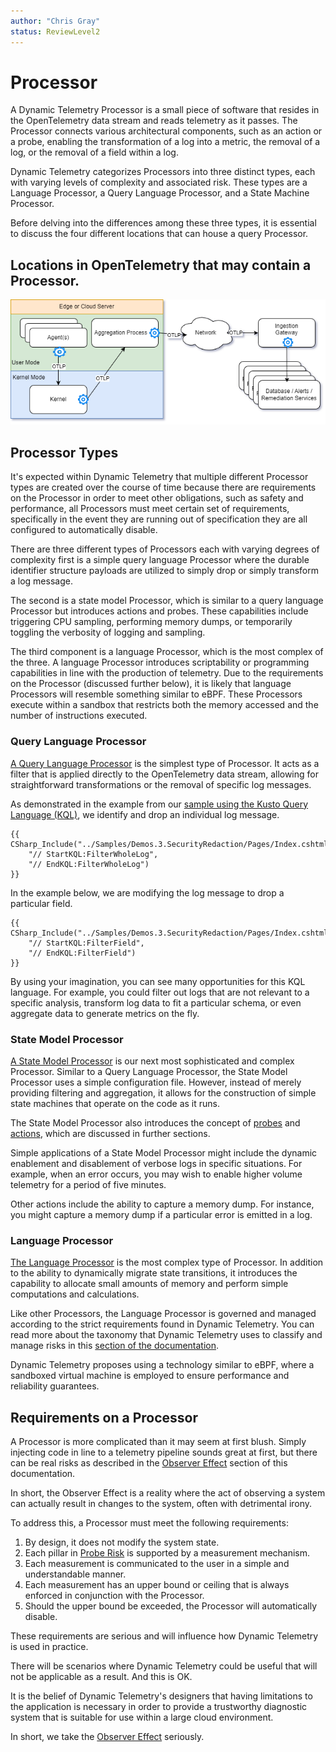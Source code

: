 ```yaml
---
author: "Chris Gray"
status: ReviewLevel2
---
```


# Processor

A Dynamic Telemetry Processor is a small piece of software that resides
in the OpenTelemetry data stream and reads telemetry as it passes. The
Processor connects various architectural components, such as an action
or a probe, enabling the transformation of a log into a metric, the
removal of a log, or the removal of a field within a log.

Dynamic Telemetry categorizes Processors into three distinct types, each
with varying levels of complexity and associated risk. These types are a
Language Processor, a Query Language Processor, and a State Machine
Processor.

Before delving into the differences among these three types, it is
essential to discuss the four different locations that can house a query
Processor.

## Locations in OpenTelemetry that may contain a Processor.

![](../orig_media/Architecture.Boxes.Yes.DynamicTelemetry.drawio.png)

## Processor Types

It's expected within Dynamic Telemetry that multiple different
Processor types are created over the course of time because there are
requirements on the Processor in order to meet other obligations, such
as safety and performance, all Processors must meet certain set of
requirements, specifically in the event they are running out of
specification they are all configured to automatically disable.

There are three different types of Processors each with varying degrees
of complexity first is a simple query language Processor where the
durable identifier structure payloads are utilized to simply drop or
simply transform a log message.

The second is a state model Processor, which is similar to a query
language Processor but introduces actions and probes. These capabilities
include triggering CPU sampling, performing memory dumps, or temporarily
toggling the verbosity of logging and sampling.

The third component is a language Processor, which is the most complex
of the three. A language Processor introduces scriptability or
programming capabilities in line with the production of telemetry. Due
to the requirements on the Processor (discussed further below), it is
likely that language Processors will resemble something similar to eBPF.
These Processors execute within a sandbox that restricts both the memory
accessed and the number of instructions executed.

### Query Language Processor

[A Query Language Processor](./Architecture.Components.Processor.QueryLanguage.document.md) is the simplest type of Processor. It acts as a filter that is applied directly to the OpenTelemetry data stream, allowing for straightforward transformations or the removal of specific log messages.

As demonstrated in the example from our [sample using the Kusto Query Language (KQL)](./Demos.HighLevel.Overview.md), we identify and drop an individual log message.

``` cdocs_include
{{ CSharp_Include("../Samples/Demos.3.SecurityRedaction/Pages/Index.cshtml.cs",
    "// StartKQL:FilterWholeLog",
    "// EndKQL:FilterWholeLog")
}}
```

In the example below, we are modifying the log message to drop a particular field.

``` cdocs_include
{{ CSharp_Include("../Samples/Demos.3.SecurityRedaction/Pages/Index.cshtml.cs",
    "// StartKQL:FilterField",
    "// EndKQL:FilterField")
}}
```

By using your imagination, you can see many opportunities for this KQL language. For example, you could filter out logs that are not relevant to a specific analysis, transform log data to fit a particular schema, or even aggregate data to generate metrics on the fly.

### State Model Processor

[A State Model Processor](./Architecture.Components.Processor.StateMachine.document.md) is our next most sophisticated and complex Processor. Similar to a Query Language Processor, the State Model Processor uses a simple configuration file. However, instead of merely providing filtering and aggregation, it allows for the construction of simple state machines that operate on the code as it runs.

The State Model Processor also introduces the concept of [probes](./Architecture.Probes.Overview.document.md) and [actions](./PositionPaper.Actions.document.md), which are discussed in further sections.

Simple applications of a State Model Processor might include the dynamic enablement and disablement of verbose logs in specific situations. For example, when an error occurs, you may wish to enable higher volume telemetry for a period of five minutes.

Other actions include the ability to capture a memory dump. For instance, you might capture a memory dump if a particular error is emitted in a log.

### Language Processor

[The Language Processor](./Architecture.Components.Processor.Language.md) is the most complex type of Processor. In addition to the ability to dynamically migrate state transitions, it introduces the capability to allocate small amounts of memory and perform simple computations and calculations.

Like other Processors, the Language Processor is governed and managed according to the strict requirements found in Dynamic Telemetry. You can read more about the taxonomy that Dynamic Telemetry uses to classify and manage risks in this [section of the documentation](./PositionPaper.ProbeRiskLevels.document.md).

Dynamic Telemetry proposes using a technology similar to eBPF, where a sandboxed virtual machine is employed to ensure performance and reliability guarantees.

## Requirements on a Processor

A Processor is more complicated than it may seem at first blush. Simply injecting code in line to a telemetry pipeline sounds great at first, but there can be real risks as described in the [Observer Effect](./PositionPaper.ObserverEffect.document.md) section of this documentation.

In short, the Observer Effect is a reality where the act of observing a system can actually result in changes to the system, often with detrimental irony.

To address this, a Processor must meet the following requirements:

1. By design, it does not modify the system state.
2. Each pillar in [Probe Risk](./Architecture.Probes.Overview.document.md) is supported by a measurement mechanism.
3. Each measurement is communicated to the user in a simple and understandable manner.
4. Each measurement has an upper bound or ceiling that is always enforced in conjunction with the Processor.
5. Should the upper bound be exceeded, the Processor will automatically disable.

These requirements are serious and will influence how Dynamic Telemetry is used in practice.

There will be scenarios where Dynamic Telemetry could be useful that will not be applicable as a result. And this is OK.

It is the belief of Dynamic Telemetry's designers that having limitations to the application is necessary in order to provide a trustworthy diagnostic system that is suitable for use within a large cloud environment.

In short, we take the [Observer Effect](./PositionPaper.ObserverEffect.document.md) seriously.
